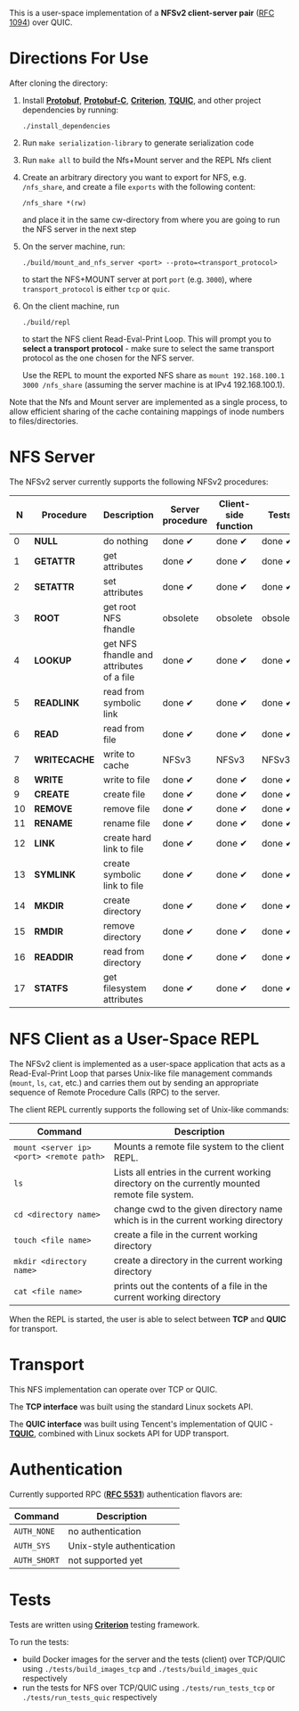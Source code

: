 This is a user-space implementation of a **NFSv2 client-server pair** ([RFC 1094](https://datatracker.ietf.org/doc/html/rfc1094)) over QUIC.

# Directions For Use

After cloning the directory:

1. Install [**Protobuf**](https://github.com/protocolbuffers/protobuf), [**Protobuf-C**](https://github.com/protobuf-c/protobuf-c), [**Criterion**](https://github.com/Snaipe/Criterion), [**TQUIC**](https://github.com/Tencent/tquic), and other project dependencies by running:
    ```
    ./install_dependencies
    ```
2. Run ```make serialization-library``` to generate serialization code
3. Run ```make all``` to build the Nfs+Mount server and the REPL Nfs client
4. Create an arbitrary directory you want to export for NFS, e.g. ```/nfs_share```, and create a file ```exports``` with the following content:
    ```
    /nfs_share *(rw)
    ```
   and place it in the same cw-directory from where you are going to run the NFS server in the next step
5. On the server machine, run: 
   ```
   ./build/mount_and_nfs_server <port> --proto=<transport_protocol>
   ``` 
    to start the NFS+MOUNT server at port ```port``` (e.g. ```3000```), where ```transport_protocol``` is either ```tcp``` or ```quic```.
6. On the client machine, run 
   ```
   ./build/repl
   ```
   to start the NFS client Read-Eval-Print Loop. This will prompt you to **select a transport protocol** - make sure to select the same transport protocol as the one chosen for the NFS server.
   
   Use the REPL to mount the exported NFS share as ```mount 192.168.100.1 3000 /nfs_share``` (assuming the server machine is at IPv4 192.168.100.1).

Note that the Nfs and Mount server are implemented as a single process, to allow efficient sharing of the cache containing mappings of inode numbers to files/directories.

# NFS Server

The NFSv2 server currently supports the following NFSv2 procedures:

|  **N**  | **Procedure**      | **Description**                                  |  **Server procedure**   |  **Client-side function** |        **Tests**       |
|-----|----------------|----------------------------------------------|---------------------|-----------------------|--------------------|
|  0  | **NULL**           | do nothing                                   |   done &#10004;     |   done &#10004;       |   done &#10004;    |
|  1  | **GETATTR**        | get attributes                               |   done &#10004;     |   done &#10004;       |   done &#10004;    | 
|  2  | **SETATTR**        | set attributes                               |   done &#10004;     |   done &#10004;       |   done &#10004;    |
|  3  | **ROOT**           | get root NFS fhandle                         |     obsolete        |     obsolete          |     obsolete       |
|  4  | **LOOKUP**         | get NFS fhandle and attributes of a file     |   done &#10004;     |   done &#10004;       |   done &#10004;    |
|  5  | **READLINK**       | read from symbolic link                      |   done &#10004;     |   done &#10004;       |   done &#10004;    |
|  6  | **READ**           | read from file                               |   done &#10004;     |   done &#10004;       |   done &#10004;    |
|  7  | **WRITECACHE**     | write to cache                               |      NFSv3          |     NFSv3             |        NFSv3       |
|  8  | **WRITE**          | write to file                                |   done &#10004;     |   done &#10004;       |   done &#10004;    |
|  9  | **CREATE**         | create file                                  |   done &#10004;     |   done &#10004;       |   done &#10004;    |
| 10  | **REMOVE**         | remove file                                  |   done &#10004;     |   done &#10004;       |   done &#10004;    |
| 11  | **RENAME**         | rename file                                  |   done &#10004;     |   done &#10004;       |   done &#10004;    |
| 12  | **LINK**           | create hard link to file                     |   done &#10004;     |   done &#10004;       |   done &#10004;    |
| 13  | **SYMLINK**        | create symbolic link to file                 |   done &#10004;     |   done &#10004;       |   done &#10004;    |
| 14  | **MKDIR**          | create directory                             |   done &#10004;     |   done &#10004;       |   done &#10004;    |
| 15  | **RMDIR**          | remove directory                             |   done &#10004;     |   done &#10004;       |   done &#10004;    |
| 16  | **READDIR**        | read from directory                          |   done &#10004;     |   done &#10004;       |   done &#10004;    |
| 17  | **STATFS**         | get filesystem attributes                    |   done &#10004;     |   done &#10004;       |   done &#10004;    |

# NFS Client as a User-Space REPL

The NFSv2 client is implemented as a user-space application that acts as a Read-Eval-Print Loop that parses Unix-like file management commands (```mount```, ```ls```, ```cat```, etc.) and carries them out by sending an appropriate sequence of Remote Procedure Calls (RPC) to the server.

The client REPL currently supports the following set of Unix-like commands:

| **Command** | **Description**                                                                 |
|-------------|---------------------------------------------------------------------------------|
| `mount <server ip> <port> <remote path>`     | Mounts a remote file system to the client REPL.                           |
| `ls`        | Lists all entries in the current working directory on the currently mounted remote file system.            |
| `cd <directory name>`  | change cwd to the given directory name which is in the current working directory                |
| `touch <file name>`  | create a file in the current working directory                |
| `mkdir <directory name>`  | create a directory in the current working directory           |
| `cat <file name>`  | prints out the contents of a file in the current working directory           |

When the REPL is started, the user is able to select between **TCP** and **QUIC** for transport.

# Transport

This NFS implementation can operate over TCP or QUIC. 

The **TCP interface** was built using the standard Linux sockets API.

The **QUIC interface** was built using Tencent's implementation of QUIC - [**TQUIC**](https://github.com/Tencent/tquic), combined with Linux sockets API for UDP transport.

# Authentication

Currently supported RPC ([**RFC 5531**](https://datatracker.ietf.org/doc/html/rfc5531)) authentication flavors are:

| **Command** | **Description**                                                                 |
|-------------|---------------------------------------------------------------------------------|
| `AUTH_NONE`     | no authentication                           |
| `AUTH_SYS`        | Unix-style authentication            |
| `AUTH_SHORT`  | not supported yet                |

# Tests

Tests are written using [**Criterion**](https://github.com/Snaipe/Criterion) testing framework.

To run the tests:
- build Docker images for the server and the tests (client) over TCP/QUIC using ```./tests/build_images_tcp``` and ```./tests/build_images_quic``` respectively
- run the tests for NFS over TCP/QUIC using ```./tests/run_tests_tcp``` or ```./tests/run_tests_quic``` respectively